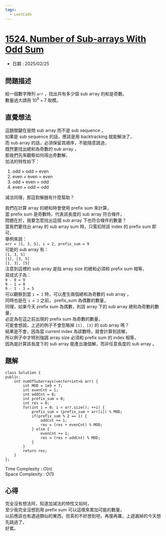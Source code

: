 ```yaml
---
tags:
  - LeetCode
---
```


# [1524. Number of Sub-arrays With Odd Sum](https://leetcode.com/problems/number-of-sub-arrays-with-odd-sum/description/?envType=daily-question&envId=2025-02-25)  

+ 日期 : 2025/02/25  

## 問題描述  

給一個數字陣列 `arr` ，找出共有多少個 sub array 的和是奇數。  
數量過大請用 $10^9 + 7$ 取模。  

## 直覺想法  

這題關鍵在是問 sub array 而不是 sub sequence ，  
如果是 sub sequence 的話，應該是用 backtracking 就能解決了，  
而 sub array 的話，必須保留其順序，不能隨意跳過，  
既然要找出總和為奇數的 sub array ，  
那我們先來觀察如何得出奇數解，  
加法的特性如下：  

1. odd + odd = even  
2. even + even = even  
3. odd + even = odd  
4. even + odd = odd  

減法同理，那這對解題有什麼幫助？  

我們在計算 array 的總和時會使用 prefix sum 來計算，  
當 prefix sum 是奇數時，代表該長度的 sub array 符合條件，  
問題在於，我要怎麼找出這個 sub array 下也符合條件的數量？  
當我們要找出 array 的 sub array sum 時，只需扣除該 index 的 prefix sum 即可，  
舉例來說：  
`arr = [1, 3, 5], i = 2, prefix_sum = 9`  
可能的 sub array 有：  
`[1, 3, 5]`  
`[1], [3, 5]`  
`[1, 3], [5]`  
注意到這裡的 sub array 是指 array size 的總和必須和 prefix sum 相等，  
寫成式子為：  
`9 - 0 = 9`  
`9 - 1 = 8`  
`9 - 1 - 3 = 5`  
可以觀察到當 `i = 2` 時，可以產生兩個總和為奇數的 sub array ，  
同時也是在 `i = 2` 之前， prefix_sum 為偶數的數量，  
同理，如果今天 prefix sum 為偶數，則該 array 下的 sub array 總和為奇數的數量，  
必定為在這之前出現的 prefix sum 為奇數的數量，  
可能會想說，上述的例子不會忽略掉 `[1], [3]` 的 sub array 嗎？  
結果是不會，因為當 current index 為該數時，就會計算到該解，  
所以例子中才特別強調 array size 必須和 prefix sum 的 index 相等，  
因為是計算該長度下的 sub array 能產出幾個解，而非任意長度的 sub array 。  

## 題解  

```cpp=
class Solution {
public:
    int numOfSubarrays(vector<int>& arr) {
        int MOD = 1e9 + 7;
        int evenCnt = 1;
        int oddCnt = 0;
        int prefix_sum = 0;
        int res = 0;
        for(int i = 0; i < arr.size(); ++i) {
            prefix_sum = (prefix_sum + arr[i]) % MOD;
            if(prefix_sum % 2 == 1) {
                oddCnt += 1;
                res = (res + evenCnt) % MOD;
            } else {
                evenCnt += 1;
                res = (res + oddCnt) % MOD;
            }
        }
        return res;
    }
};
```

Time Complexity : $O(n)$  
Space Complexity : $O(1)$  

## 心得  

完全沒有想法阿，知道加減法的特性又如何，  
至少我完全沒想到用 prefix sum 可以這樣來累加可能的數量，  
以前應該也有遇過類似的東西，但真的不好想到吧，再接再厲，上週漏掉的今天想先跳過了，  
好累。  
